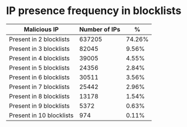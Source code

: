 # IP presence frequency in blocklists
| Malicious IP | Number of IPs | % |
|----|----|----|
| Present in 2 blocklists | 637205 | 74.26% |
| Present in 3 blocklists | 82045 | 9.56% |
| Present in 4 blocklists | 39005 | 4.55% |
| Present in 5 blocklists | 24356 | 2.84% |
| Present in 6 blocklists | 30511 | 3.56% |
| Present in 7 blocklists | 25442 | 2.96% |
| Present in 8 blocklists | 13178 | 1.54% |
| Present in 9 blocklists | 5372 | 0.63% |
| Present in 10 blocklists | 974 | 0.11% |
